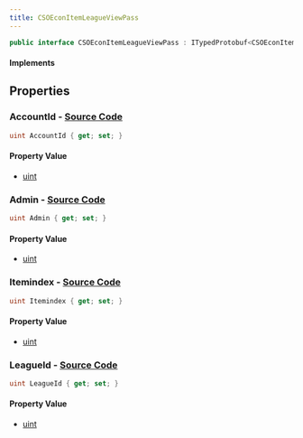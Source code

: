 ```yaml
---
title: CSOEconItemLeagueViewPass
---
```


```csharp
public interface CSOEconItemLeagueViewPass : ITypedProtobuf<CSOEconItemLeagueViewPass>, INativeHandle
```

#### Implements

## Properties

### **AccountId** - [Source Code](https://github.com/swiftly-solution/swiftlys2/blob/main/managed/src/SwiftlyS2.Generated/Protobufs/Interfaces/CSOEconItemLeagueViewPass.cs#L13)

```csharp
uint AccountId { get; set; }
```

#### Property Value

- [uint](https://learn.microsoft.com/dotnet/api/system.uint32)

### **Admin** - [Source Code](https://github.com/swiftly-solution/swiftlys2/blob/main/managed/src/SwiftlyS2.Generated/Protobufs/Interfaces/CSOEconItemLeagueViewPass.cs#L19)

```csharp
uint Admin { get; set; }
```

#### Property Value

- [uint](https://learn.microsoft.com/dotnet/api/system.uint32)

### **Itemindex** - [Source Code](https://github.com/swiftly-solution/swiftlys2/blob/main/managed/src/SwiftlyS2.Generated/Protobufs/Interfaces/CSOEconItemLeagueViewPass.cs#L22)

```csharp
uint Itemindex { get; set; }
```

#### Property Value

- [uint](https://learn.microsoft.com/dotnet/api/system.uint32)

### **LeagueId** - [Source Code](https://github.com/swiftly-solution/swiftlys2/blob/main/managed/src/SwiftlyS2.Generated/Protobufs/Interfaces/CSOEconItemLeagueViewPass.cs#L16)

```csharp
uint LeagueId { get; set; }
```

#### Property Value

- [uint](https://learn.microsoft.com/dotnet/api/system.uint32)

